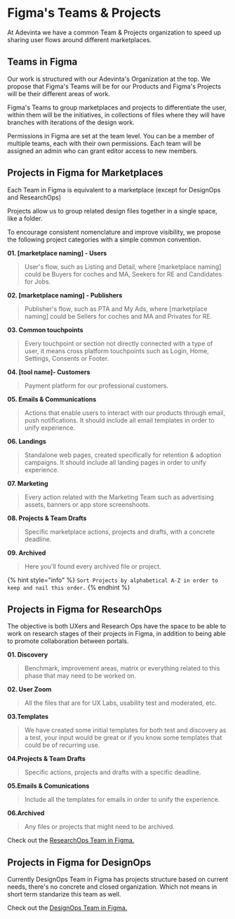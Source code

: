 # Figma's Teams & Projects

At Adevinta we have a common Team & Projects organization to speed up sharing user flows around different marketplaces.

## Teams in Figma

Our work is structured with our Adevinta's Organization at the top. We propose that Figma's Teams will be for our Products and Figma's Projects will be their different areas of work.

Figma's Teams to group marketplaces and projects to differentiate the user, within them will be the initiatives, in collections of files where they will have branches with iterations of the design work.

Permissions in Figma are set at the team level. You can be a member of multiple teams, each with their own permissions. Each team will be assigned an admin who can grant editor access to new members.

## Projects in Figma for Marketplaces

Each Team in Figma is equivalent to a marketplace (except for DesignOps and ResearchOps)

Projects allow us to group related design files together in a single space, like a folder.

To encourage consistent nomenclature and improve visibility, we propose the following project categories with a simple common convention.

**01. [marketplace naming] - Users**
> User's flow, such as Listing and Detail, where [marketplace naming] could be Buyers for coches and MA, Seekers for RE and Candidates for Jobs.

**02. [marketplace naming] - Publishers**
> Publisher's flow, such as PTA and My Ads, where [marketplace naming] could be Sellers for coches and MA and Privates for RE.

**03. Common touchpoints**
> Every touchpoint or section not directly connected with a type of user, it means cross platform touchpoints such as Login, Home, Settings, Consents or Footer.

**04. [tool name]- Customers**
> Payment platform for our professional customers.

**05. Emails & Communications**
> Actions that enable users to interact with our products through email, push notifications. It should include all email templates in order to unify experience.

**06. Landings**
> Standalone web pages, created specifically for retention & adoption campaigns. It should include all landing pages in order to unify experience.

**07. Marketing**
> Every action related with the Marketing Team such as advertising assets, banners or app store screenshoots.

**08. Projects & Team Drafts**
> Specific marketplace actions, projects and drafts, with a concrete deadline.

**09. Archived**
> Here you'll found every archived file or project.

{% hint style="info" %}
`Sort Projects by alphabetical A-Z in order to keep and nail this order.`
{% endhint %}

## Projects in Figma for ResearchOps

The objective is both UXers and Research Ops have the space to be able to work on research stages of their projects in Figma, in addition to being able to promote collaboration between portals. 

**01. Discovery**
> Benchmark, improvement areas, matrix or everything related to this phase that may need to be worked on.
> 
**02. User Zoom**
> All the files that are for UX Labs, usability test and moderated, etc.

**03.Templates**
> We have created some initial templates for both test and discovery as a test, your input would be great or if you know some templates that could be of recurring use.

**04.Projects & Team Drafts**
> Specific actions, projects and drafts with a specific deadline.

**05.Emails & Comunications**
> Include all the templates for emails in order to unify the experience.

**06.Archived**
> Any files or projects that might need to be archived.

Check out the [ResearchOps Team in Figma.](https://www.figma.com/files/team/949233860033344804)

## Projects in Figma for DesignOps
Currently DesignOps Team in Figma has projects structure based on current needs, there's no concrete and closed organization. Which not means in short term standarize this team as well.

Check out the [DesignOps Team in Figma.](https://www.figma.com/files/team/949233807293357342)
